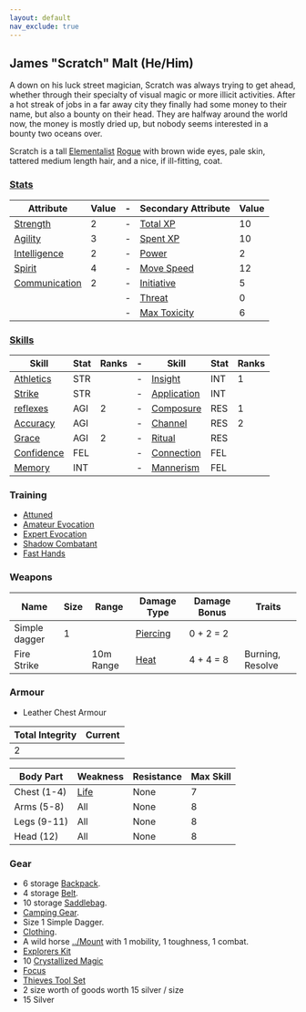 ```yaml
---
layout: default
nav_exclude: true
---
```

## James "Scratch" Malt (He/Him)
A down on his luck street magician, Scratch was always trying to get ahead, whether through their specialty of visual magic or more illicit activities. After a hot streak of jobs in a far away city they finally had some money to their name, but also a bounty on their head. They are halfway around the world now, the money is mostly dried up, but nobody seems interested in a bounty two oceans over.

Scratch is a tall [Elementalist](../Classes#Elementalist) [Rogue](../Classes#Rogue) with brown wide eyes, pale skin, tattered medium length hair, and a nice, if ill-fitting, coat.

### [Stats](../Stats)

| Attribute                             | Value | -   | Secondary Attribute                     | Value |
| ------------------------------------- | ----- | --- | --------------------------------------- | ----- |
| [Strength](../Strength)         | 2     | -   | [Total XP](../Stats#Total%20XP)         | 10    |
| [Agility](../Agility)           | 3     | -   | [Spent XP](../Stats#Spent%20XP)         | 10    |
| [Intelligence](../Intelligence) | 2     | -   | [Power](../Stats#Power)                 | 2     |
| [Spirit](../Spirit)           | 4     | -   | [Move Speed](../Stats#Move%20Speed)     | 12    |
| [Communication](../Communication)     | 2     | -   | [Initiative](../Stats#Initiative)       | 5     |
|                                       |       | -   | [Threat](../Stats#Threat)               | 0     |
|                                       |       | -   | [Max Toxicity](../Stats#Max%20Toxicity) | 6     | 


### [Skills](../Skills)

| Skill                        | Stat | Ranks | -   | Skill                     | Stat | Ranks |
| ---------------------------- | ---- | ----- | --- | ------------------------- | ---- | ----- |
| [Athletics](../Strength#Athletics)           | STR  |       | -   | [Insight](Intelligence#Insight)  | INT  | 1     |
| [Strike](../Strength#Strike)               | STR  |       | -   | [Application](Intelligence#Application)        | INT  |       |
| [reflexes](Agility#Reflexes)     | AGI  | 2     | -   | [Composure](Composure)    | RES  | 1     |
| [Accuracy](../Agility#Accuracy) | AGI  |       | -   | [Channel](Channel)        | RES  | 2     |
| [Grace](Agility#Grace)     | AGI  | 2     | -   | [Ritual](Ritual)          | RES  |       |
| [Confidence](../Communication#Confidence)         | FEL  |       | -   | [Connection](../Communication#Connection)   | FEL  |       |
| [Memory](Intelligence#Memory)       | INT  |       | -   | [Mannerism](../Communication#Mannerism) | FEL  |       |


### Training
* [Attuned](../Magic-Training#Attuned)
* [Amateur Evocation](../Evoker#Amateur%20Evocation)
* [Expert Evocation](../Evoker#Expert%20Evocation)
* [Shadow Combatant](../Shadow#Shadow%20Combatant)
* [Fast Hands](../Shadow#Fast%20Hands)

### Weapons

| Name          | Size | Range     | Damage Type                    | Damage Bonus | Traits           |
| ------------- | ---- | --------- | ------------------------------ | ------------ | ---------------- |
| Simple dagger | 1    |           | [Piercing](../Combat#Piercing) | 0 + 2 = 2    |                  |
| Fire Strike   |      | 10m Range | [Heat](../Combat#Heat)         | 4 + 4 = 8    | Burning, Resolve |


### Armour
* Leather Chest Armour

| Total Integrity | Current |
| --------------- | ------- |
| 2               |         |

| Body Part    | Weakness               | Resistance | Max Skill |
| ------------ | ---------------------- | ---------- | --------- |
| Chest (1-4)  | [Life](../Combat#Life) | None       | 7         |
| Arms  (5-8)  | All                    | None       | 8         |
| Legs  (9-11) | All                    | None       | 8         |
| Head  (12)   | All                    | None       | 8         | 

### Gear
* 6 storage [Backpack](../Storage#Backpack).
* 4 storage [Belt](../Storage#Belt).
* 10 storage [Saddlebag](../Storage#Saddlebag).
* [Camping Gear](../Example-Gear#Camping%20Gear).
* Size 1 Simple Dagger.
* [Clothing](../Example-Gear#Clothing).
* A wild horse [../Mount](Mounts) with 1 mobility, 1 toughness, 1 combat.
* [Explorers Kit](../Example-Gear#Explorers%20Kit)
* 10 [Crystallized Magic](../Example-Gear#Crystallized%20Magic)
* [Focus](../Example-Gear#Focus)
* [Thieves Tool Set](../Example-Gear#Thieves%20Tool%20Set)
* 2 size worth of goods worth 15 silver / size
* 15 Silver
